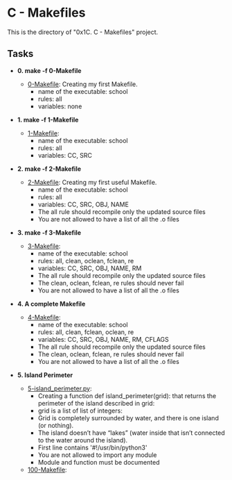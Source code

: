 # C - Makefiles

This is the directory of "0x1C. C - Makefiles" project.

## Tasks

* **0. make -f 0-Makefile**
  * [0-Makefile](./0-Makefile): Creating my first Makefile.
    * name of the executable: school
    * rules: all
    * variables: none
    
* **1. make -f 1-Makefile**
  * [1-Makefile](./1-Makefile):
    * name of the executable: school
    * rules: all
    * variables: CC, SRC

* **2. make -f 2-Makefile**
  * [2-Makefile](./2-Makefile): Creating my first useful Makefile.
    * name of the executable: school
    * rules: all
    * variables: CC, SRC, OBJ, NAME
    * The all rule should recompile only the updated source files
    * You are not allowed to have a list of all the .o files

* **3. make -f 3-Makefile**
  * [3-Makefile](./3-Makefile):
    * name of the executable: school
    * rules: all, clean, oclean, fclean, re
    * variables: CC, SRC, OBJ, NAME, RM
    * The all rule should recompile only the updated source files
    * The clean, oclean, fclean, re rules should never fail
    * You are not allowed to have a list of all the .o files

* **4. A complete Makefile**
  * [4-Makefile](./4-Makefile):
    * name of the executable: school
    * rules: all, clean, fclean, oclean, re
    * variables: CC, SRC, OBJ, NAME, RM, CFLAGS
    * The all rule should recompile only the updated source files
    * The clean, oclean, fclean, re rules should never fail
    * You are not allowed to have a list of all the .o files

* **5. Island Perimeter**
  * [5-island_perimeter.py](./5-island_perimeter.py):
    * Creating a function def island_perimeter(grid): that returns the
    perimeter of the island described in grid:
    * grid is a list of list of integers:
    * Grid is completely surrounded by water, and there is one island
    (or nothing).
    * The island doesn’t have “lakes” (water inside that isn’t
    connected to the water around the island).
    * First line contains '#!/usr/bin/python3'
    * You are not allowed to import any module
    * Module and function must be documented
  * [100-Makefile](./100-Makefile):
